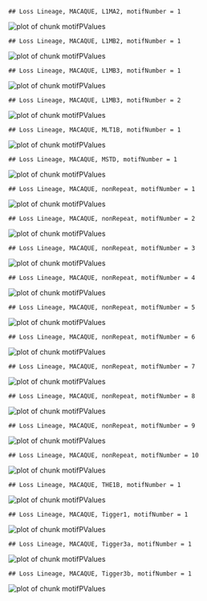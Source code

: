 

```
## Loss Lineage, MACAQUE, L1MA2, motifNumber = 1
```

![plot of chunk motifPValues](figure/motifPValues-1.png) 

```
## Loss Lineage, MACAQUE, L1MB2, motifNumber = 1
```

![plot of chunk motifPValues](figure/motifPValues-2.png) 

```
## Loss Lineage, MACAQUE, L1MB3, motifNumber = 1
```

![plot of chunk motifPValues](figure/motifPValues-3.png) 

```
## Loss Lineage, MACAQUE, L1MB3, motifNumber = 2
```

![plot of chunk motifPValues](figure/motifPValues-4.png) 

```
## Loss Lineage, MACAQUE, MLT1B, motifNumber = 1
```

![plot of chunk motifPValues](figure/motifPValues-5.png) 

```
## Loss Lineage, MACAQUE, MSTD, motifNumber = 1
```

![plot of chunk motifPValues](figure/motifPValues-6.png) 

```
## Loss Lineage, MACAQUE, nonRepeat, motifNumber = 1
```

![plot of chunk motifPValues](figure/motifPValues-7.png) 

```
## Loss Lineage, MACAQUE, nonRepeat, motifNumber = 2
```

![plot of chunk motifPValues](figure/motifPValues-8.png) 

```
## Loss Lineage, MACAQUE, nonRepeat, motifNumber = 3
```

![plot of chunk motifPValues](figure/motifPValues-9.png) 

```
## Loss Lineage, MACAQUE, nonRepeat, motifNumber = 4
```

![plot of chunk motifPValues](figure/motifPValues-10.png) 

```
## Loss Lineage, MACAQUE, nonRepeat, motifNumber = 5
```

![plot of chunk motifPValues](figure/motifPValues-11.png) 

```
## Loss Lineage, MACAQUE, nonRepeat, motifNumber = 6
```

![plot of chunk motifPValues](figure/motifPValues-12.png) 

```
## Loss Lineage, MACAQUE, nonRepeat, motifNumber = 7
```

![plot of chunk motifPValues](figure/motifPValues-13.png) 

```
## Loss Lineage, MACAQUE, nonRepeat, motifNumber = 8
```

![plot of chunk motifPValues](figure/motifPValues-14.png) 

```
## Loss Lineage, MACAQUE, nonRepeat, motifNumber = 9
```

![plot of chunk motifPValues](figure/motifPValues-15.png) 

```
## Loss Lineage, MACAQUE, nonRepeat, motifNumber = 10
```

![plot of chunk motifPValues](figure/motifPValues-16.png) 

```
## Loss Lineage, MACAQUE, THE1B, motifNumber = 1
```

![plot of chunk motifPValues](figure/motifPValues-17.png) 

```
## Loss Lineage, MACAQUE, Tigger1, motifNumber = 1
```

![plot of chunk motifPValues](figure/motifPValues-18.png) 

```
## Loss Lineage, MACAQUE, Tigger3a, motifNumber = 1
```

![plot of chunk motifPValues](figure/motifPValues-19.png) 

```
## Loss Lineage, MACAQUE, Tigger3b, motifNumber = 1
```

![plot of chunk motifPValues](figure/motifPValues-20.png) 
  
